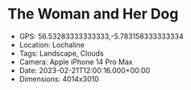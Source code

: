 # The Woman and Her Dog

- GPS: 56.53283333333333,-5.783158333333334
- Location: Lochaline
- Tags: Landscape, Clouds
- Camera: Apple iPhone 14 Pro Max
- Date: 2023-02-21T12:00:16.000+00:00
- Dimensions: 4014x3010

